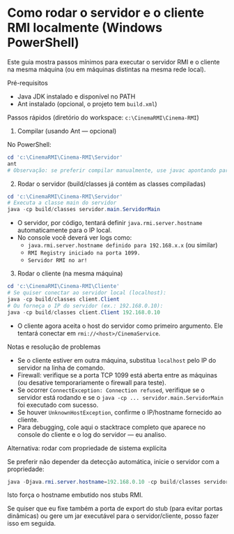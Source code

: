# Como rodar o servidor e o cliente RMI localmente (Windows PowerShell)

Este guia mostra passos mínimos para executar o servidor RMI e o cliente na mesma máquina (ou em máquinas distintas na mesma rede local).

Pré-requisitos
- Java JDK instalado e disponível no PATH
- Ant instalado (opcional, o projeto tem `build.xml`)

Passos rápidos (diretório do workspace: `c:\CinemaRMI\Cinema-RMI`)

1) Compilar (usando Ant — opcional)

No PowerShell:

```powershell
cd 'c:\CinemaRMI\Cinema-RMI\Servidor'
ant
# Observação: se preferir compilar manualmente, use javac apontando para src e destino em build/classes
```

2) Rodar o servidor (build/classes já contém as classes compiladas)

```powershell
cd 'c:\CinemaRMI\Cinema-RMI\Servidor'
# Executa a classe main do servidor
java -cp build/classes servidor.main.ServidorMain
```

- O servidor, por código, tentará definir `java.rmi.server.hostname` automaticamente para o IP local.
- No console você deverá ver logs como:
  - `java.rmi.server.hostname definido para 192.168.x.x` (ou similar)
  - `RMI Registry iniciado na porta 1099.`
  - `Servidor RMI no ar!`

3) Rodar o cliente (na mesma máquina)

```powershell
cd 'c:\CinemaRMI\Cinema-RMI\Cliente'
# Se quiser conectar ao servidor local (localhost):
java -cp build/classes client.Client
# Ou forneça o IP do servidor (ex.: 192.168.0.10):
java -cp build/classes client.Client 192.168.0.10
```

- O cliente agora aceita o host do servidor como primeiro argumento. Ele tentará conectar em `rmi://<host>/CinemaService`.

Notas e resolução de problemas
- Se o cliente estiver em outra máquina, substitua `localhost` pelo IP do servidor na linha de comando.
- Firewall: verifique se a porta TCP 1099 está aberta entre as máquinas (ou desative temporariamente o firewall para teste).
- Se ocorrer `ConnectException: Connection refused`, verifique se o servidor está rodando e se o `java -cp ... servidor.main.ServidorMain` foi executado com sucesso.
- Se houver `UnknownHostException`, confirme o IP/hostname fornecido ao cliente.
- Para debugging, cole aqui o stacktrace completo que aparece no console do cliente e o log do servidor — eu analiso.

Alternativa: rodar com propriedade de sistema explícita

Se preferir não depender da detecção automática, inicie o servidor com a propriedade:

```powershell
java -Djava.rmi.server.hostname=192.168.0.10 -cp build/classes servidor.main.ServidorMain
```

Isto força o hostname embutido nos stubs RMI.

Se quiser que eu fixe também a porta de export do stub (para evitar portas dinâmicas) ou gere um jar executável para o servidor/cliente, posso fazer isso em seguida.
